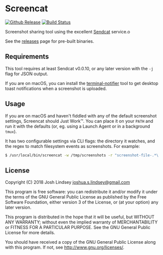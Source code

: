 Screencat
=========

[![Github Release](https://img.shields.io/github/release/jlindsey/screencat.svg)](https://github.com/jlindsey/screencat/releases/latest)
[![Build Status](https://travis-ci.org/jlindsey/screencat.svg?branch=master)](https://travis-ci.org/jlindsey/screencat)

Screenshot sharing tool using the excellent [Sendcat](https://sendcat.com/) service.o

See the [releases](https://github.com/jlindsey/screencat/releases) page for pre-built binaries.

Requirements
------------

This tool requires at least Sendcat v0.0.10, or any later version with the `-j` flag
for JSON output.

If you are on macOS, you can install the [terminal-notifier](https://github.com/julienXX/terminal-notifier)
tool to get desktop toast notifications when a screenshot is uploaded.

Usage
-----

If you are on macOS and haven't fiddled with any of the default screenshot settings, Screencat should
Just Work™. You can place it on your `PATH` and run it with the defaults (or, eg. using a Launch Agent or
in a background `tmux`).

It has two configurable settings via CLI flags: the directory it watches, and the regex to match filesystem
events as screenshots. For example:

```bash
$ /usr/local/bin/screencat -w /tmp/screenshots -r "screenshot-file-.*\.jpg$"
```

License
-------
Copyright (C) 2018  Josh Lindsey <joshua.s.lindsey@gmail.com>

This program is free software: you can redistribute it and/or modify
it under the terms of the GNU General Public License as published by
the Free Software Foundation, either version 3 of the License, or
(at your option) any later version.

This program is distributed in the hope that it will be useful,
but WITHOUT ANY WARRANTY; without even the implied warranty of
MERCHANTABILITY or FITNESS FOR A PARTICULAR PURPOSE.  See the
GNU General Public License for more details.

You should have received a copy of the GNU General Public License
along with this program.  If not, see <http://www.gnu.org/licenses/>.
